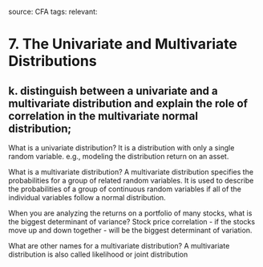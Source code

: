 source: CFA
tags: 
relevant: 

# 7. The Univariate and Multivariate Distributions

## k. distinguish between a univariate and a multivariate distribution and explain the role of correlation in the multivariate normal distribution;

What is a univariate distribution?
It is a distribution with only a single random variable. e.g., modeling the distribution return on an asset.

What is a multivariate distribution?
A multivariate distribution specifies the probabilities for a group of related random variables. It is used to describe the probabilities of a group of continuous random variables if all of the individual variables follow a normal distribution.

When you are analyzing the returns on a portfolio of many stocks, what is the biggest determinant of variance?
Stock price correlation - if the stocks move up and down together - will be the biggest determinant of variation. 

What are other names for a multivariate distribution?
A multivariate distribution is also called likelihood or joint distribution



